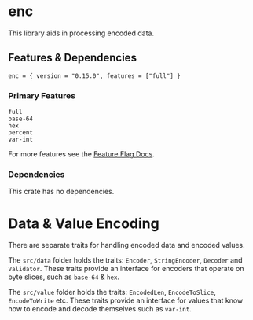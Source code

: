 # enc

This library aids in processing encoded data.

## Features & Dependencies

    enc = { version = "0.15.0", features = ["full"] }

### Primary Features

    full
    base-64           
    hex
    percent
    var-int

For more features see the [Feature Flag Docs](https://docs.rs/crate/enc/latest/features).

### Dependencies

This crate has no dependencies.

# Data & Value Encoding

There are separate traits for handling encoded data and encoded values.

The `src/data` folder holds the traits: `Encoder`, `StringEncoder`, `Decoder` and `Validator`. These traits provide an
interface for encoders that operate on byte slices, such as `base-64` & `hex`.

The `src/value` folder holds the traits: `EncodedLen`, `EncodeToSlice`, `EncodeToWrite` etc. These traits provide an
interface for values that know how to encode and decode themselves such as `var-int`.
